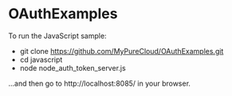 # OAuthExamples

To run the JavaScript sample:

* git clone https://github.com/MyPureCloud/OAuthExamples.git
* cd javascript
* node node_auth_token_server.js

...and then go to http://localhost:8085/ in your browser.
